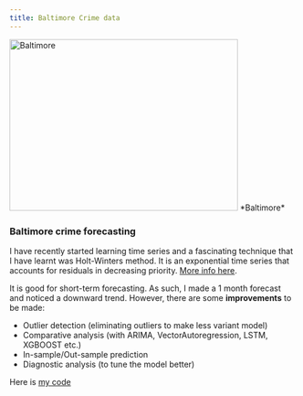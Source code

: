 ```yaml
---
title: Baltimore Crime data
---
```


<img src="https://cdn.britannica.com/90/77990-050-E6087086/Inner-Harbor-skyline-Baltimore-Maryland.jpg" width="400" height="300" alt="Baltimore">  
*Baltimore*

### Baltimore crime forecasting

I have recently started learning time series and a fascinating technique that I have learnt was Holt-Winters method. It is an exponential time series that accounts for residuals in decreasing priority. [More info here](https://otexts.com/fpp2/holt-winters.html).  

It is good for short-term forecasting. As such, I made a 1 month forecast and noticed a downward trend. However, there are some **improvements** to be made:  
- Outlier detection (eliminating outliers to make less variant model)
- Comparative analysis (with ARIMA, VectorAutoregression, LSTM, XGBOOST etc.)
- In-sample/Out-sample prediction
- Diagnostic analysis (to tune the model better)

Here is [my code](https://github.com/manish-cr/data-science-projects/blob/master/Baltimore%20Crime%20Rate/src/Baltimore%20Crime%20Rate%20Forecast.ipynb)